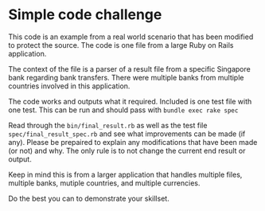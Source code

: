 # Simple code challenge #

This code is an example from a real world scenario that has been modified to protect the source. The code is one file from a large Ruby on Rails application.

The context of the file is a parser of a result file from a specific Singapore bank regarding bank transfers. There were multiple banks from multiple countries involved in this application.

The code works and outputs what it required. Included is one test file with one test. This can be run and should pass with `bundle exec rake spec`

Read through the `bin/final_result.rb` as well as the test file `spec/final_result_spec.rb` and see what improvements can be made (if any). Please be prepaired to explain any modifications that have been made (or not) and why. The only rule is to not change the current end result or output.

Keep in mind this is from a larger application that handles multiple files, multiple banks, mutiple countries, and multiple currencies.

Do the best you can to demonstrate your skillset.
